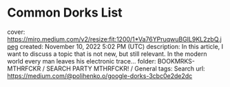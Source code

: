 # Common Dorks List

cover: https://miro.medium.com/v2/resize:fit:1200/1*Va76YPruqwuBGIL9KL2zbQ.jpeg
created: November 10, 2022 5:02 PM (UTC)
description: In this article, I want to discuss a topic that is not new, but still relevant. In the modern world every man leaves his electronic trace…
folder: BOOKMRKS-MTHRFCKR / SEARCH PARTY MTHRFCKR! / General
tags: Search
url: https://medium.com/@polihenko.o/google-dorks-3cbc0e2de2dc